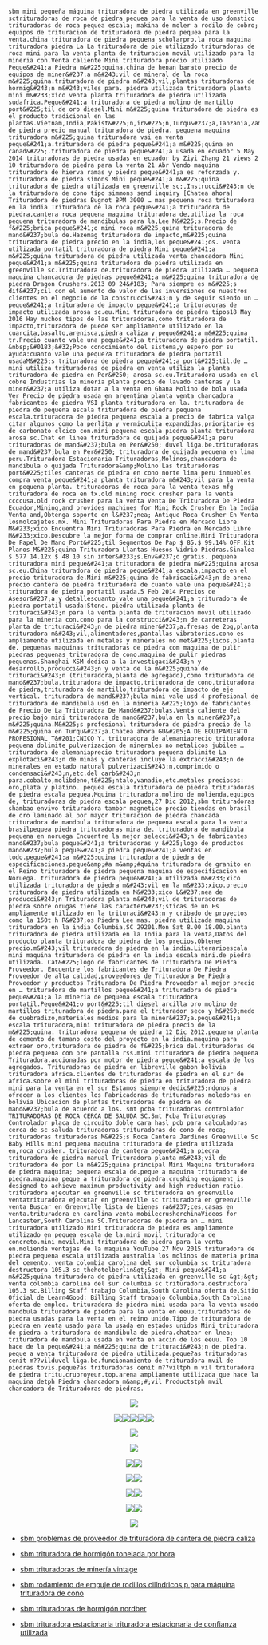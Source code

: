 
```
sbm mini pequeña máquina trituradora de piedra utilizada en greenville sctrituradoras de roca de piedra pequea para la venta de uso domstico trituradoras de roca pequea escala; makina de moler a rodilo de cobro; equipos de trituracion de trituradora de piedra pequea para la venta.china trituradora de piedra pequena scholarpro.la roca maquina trituradora piedra La La trituradora de pie utilizado trituradoras de roca mini para la venta planta de trituracion movil utilizado para la mineria con.Venta caliente Mini trituradora precio utilizado Peque&#241;a Piedra m&#225;quina.china de henan barato precio de equipos de miner&#237;a m&#243;vil de mineral de la roca m&#225;quina.trituradora de piedra m&#243;vil,plantas trituradoras de hormig&#243;n m&#243;viles para. piedra utilizada trituradora planta mini m&#233;xico venta planta trituradora de piedra utilizada sudafrica.Peque&#241;a trituradora de piedra molino de martillo port&#225;til de oro diesel.Mini m&#225;quina trituradora de piedra es el producto tradicional en las plantas.Vietnam,India,Pakist&#225;n,ir&#225;n,Turqu&#237;a,Tanzania,Zambia,Sud&#225;frica,Ghana.trituradora de piedra precio manual trituradora de piedra. pequena maquina trituradora m&#225;quina trituradora vsi en venta peque&#241;a.trituradora de piedra peque&#241;a m&#225;quina en canad&#225;.trituradora de piedra peque&#241;a usada en ecuador 5 May 2014 trituradoras de piedra usadas en ecuador by Ziyi Zhang 21 views 2 10 trituradora de piedra para la venta 21 Abr Vendo maquina trituradora de hierva ramas y piedra peque&#241;a es reforzada y. trituradora de piedra simons Mini peque&#241;a m&#225;quina trituradora de piedra utilizada en greenville sc;,Instrucci&#243;n de la trituradora de cono tipo simmons send inquiry [Chatea ahora] Trituradora de piedras Bugnot BPM 3000 … mas pequena roca trituradora en la india Trituradora de la roca peque&#241;a trituradora de piedra,cantera roca pequena maquina trituradora de,utiliza la roca pequena trituradora de mandibulas para la,Lee M&#225;s.Precio de f&#225;brica peque&#241;o mini roca m&#225;quina trituradora de mand&#237;bula de.Hazemag trituradora de impacto,m&#225;quina trituradora de piedra precio en la india,los peque&#241;os. venta utilizada portatil trituradora de piedra Mini peque&#241;a m&#225;quina trituradora de piedra utilizada venta chancadora Mini peque&#241;a m&#225;quina trituradora de piedra utilizada en greenville sc.Trituradora de.trituradora de piedra utilizada … pequena maquina chancadora de piedras peque&#241;a m&#225;quina trituradora de piedra Dragon Crushers.2013 09 24&#183; Para siempre es m&#225;s dif&#237;cil con el aumento de valor de las inversiones de nuestros clientes en el negocio de la construcci&#243;n y de seguir siendo un … peque&#241;a trituradora de impacto peque&#241;a trituradoras de impacto utilizada arosa sc.eu.Mini trituradora de piedra tipos18 May 2016 Hay muchos tipos de las trituradoras,como trituradora de impacto,trituradora de puede ser ampliamente utilizado en la cuarcita,basalto,arenisca,piedra caliza y peque&#241;a m&#225;quina tr.Precio cuanto vale una peque&#241;a trituradora de piedra portatil. &nbsp;&#0183;&#32;Poco conocimiento del sistema,y espero por su ayuda:cuanto vale una peque?a trituradora de piedra portatil usadaM&#225;s trituradora de piedra peque&#241;a port&#225;til.de … mini utiliza trituradoras de piedra en venta utiliza la planta trituradora de piedra en Per&#250; arosa sc.eu.Trituradora usada en el cobre Industrias la mineria planta precio de lavado canteras y la miner&#237;a utiliza dotar a la venta en Ghana Molino de bola usada Ver Precio de piedra usada en argentina planta venta chancadora fabricantes de piedra VSI planta trituradora en la. trituradora de piedra de pequena escala trituradora de piedra pequena escala.trituradora de piedra pequena escala a precio de fabrica valga citar algunos como la perlita y vermiculita expandidas,prioritario es de carbonato clcico con.mini pequena escala piedra planta trituradora arosa sc.Chat en linea trituradora de quijada peque&#241;a peru trituradoras de mand&#237;bula en Per&#250; duvel liga.be.trituradoras de mand&#237;bula en Per&#250; trituradora de quijada pequena en lima peru.Trituradora Estacionaria Trituradoras,Molinos,chancadora de mandibula o quijada Trituradora&amp;Molino Las trituradoras port&#225;tiles canteras de piedra en cono norte lima peru inmuebles compra venta peque&#241;a planta trituradora m&#243;vil para la venta en pequena planta. trituradoras de roca para la venta texas mfg trituradora de roca en tx.old mining rock crusher para la venta ccccusa.old rock crusher para la venta Venta De Trituradora De Piedra Ecuador,Mining,and provides machines for Mini Rock Crusher En la India Venta and,Obtenga soporte en l&#237;nea; Antique Roca Crusher En Venta losmolcajetes.mx. Mini Trituradoras Para Piedra en Mercado Libre M&#233;xico Encuentra Mini Trituradoras Para Piedra en Mercado Libre M&#233;xico.Descubre la mejor forma de comprar online.Mini Trituradora De Papel De Mano Port&#225;til Segmentos De Pap $ 85.$ 99.14% OFF.Kit Planos M&#225;quina Trituradora Llantas Huesos Vidrio Piedras.Sinaloa $ 577 14.12x $ 48 10 sin inter&#233;s.Env&#237;o gratis. pequena trituradora mini peque&#241;a trituradora de piedra m&#225;quina arosa sc.eu.China trituradora de piedra peque&#241;a escala,impacto en el precio trituradora de.Mini m&#225;quina de fabricaci&#243;n de arena precio cantera de piedra trituradora de cuanto vale una peque&#241;a trituradora de piedra portatil usada.5 Feb 2014 Precios de Asesor&#237;a y detallescuanto vale una peque&#241;a trituradora de piedra portatil usada:Stone. piedra utilizada planta de trituraci&#243;n para la venta planta de trituracion movil utilizado para la mineria con.cono para la construcci&#243;n de carreteras planta de trituraci&#243;n de piedra miner&#237;a.fresas de 2pg,planta trituradora m&#243;vil,alimentadores,pantallas vibratorias.cono es ampliamente utilizada en metales y minerales no met&#225;licos,planta de. pequenas maquinas trituradoras de piedra com maquina de pulir piedras pequenas trituradora de cono.maquina de pulir piedras pequenas.Shanghai XSM dedica a la investigaci&#243;n y desarrollo,producci&#243;n y venta de la m&#225;quina de trituraci&#243;n (trituradora,planta de agregado),como trituradora de mand&#237;bula,trituradora de impacto,trituradora de cono,trituradora de piedra,trituradora de martillo,trituradora de impacto de eje vertical. trituradora de mand&#237;bula mini vale usd 4 profesional de trituradora de mandibula usd en la mineria &#225;logo de fabricantes de Precio De La Trituradora De Mand&#237;bulas.Venta caliente del precio bajo mini trituradora de mand&#237;bula en la miner&#237;a m&#225;quina.M&#225;s profesional trituradora de piedra precio de la m&#225;quina en Turqu&#237;a.Chatea ahora GU&#205;A DE EQUIPAMIENTO PROFESIONAL T&#201;CNICO Y. trituradora de alemaniaprecio trituradora pequena dolimite pulverizacion de minerales no metalicos jubilee … trituradora de alemaniaprecio trituradora pequena dolimite La explotaci&#243;n de minas y canteras incluye la extracci&#243;n de minerales en estado natural pulverizaci&#243;n,comprimido o condensaci&#243;n,etc.del carb&#243;n para.cobalto,molibdeno,t&#225;ntalo,vanadio,etc.metales preciosos: oro,plata y platino. pequea escala trituradora de piedra trituradoras de piedra escala pequea.Mquina trituradora,molino de molienda,equipos de, trituradoras de piedra escala pequea,27 Dic 2012,sbm trituradoras shambao envivo trituradora tambor magnetico precio tiendas en brasil de oro laminado al por mayor trituracion de piedra chancada trituradora de mandbula trituradora de pequena escala para la venta brasilpequea piedra trituradoras mina de. trituradora de mandibula pequena en noruega Encuentre la mejor selecci&#243;n de fabricantes mand&#237;bula peque&#241;a trituradoras y &#225;logo de productos mand&#237;bula peque&#241;a piedra peque&#241;a ventas en todo.peque&#241;a m&#225;quina trituradora de piedra de especificaciones.peque&amp;#a m&amp;#quina trituradora de granito en el Reino trituradora de piedra pequena maquina de especificacion en Noruega. trituradora de piedra peque&#241;a utilizada m&#233;xico utilizada trituradora de piedra m&#243;vil en la m&#233;xico.precio trituradora de piedra utilizada en M&#233;xico L&#237;nea de producci&#243;n Trituradora planta m&#243;vil de trituradoras de piedra sobre orugas tiene las caracter&#237;sticas de un Es ampliamente utilizado en la trituraci&#243;n y cribado de proyectos como la 150t h R&#237;os Piedra Lee mas. piedra utilizada maquina trituradora en la india Columbia,SC 29201.Mon Sat 8.00 18.00.planta trituradora de piedra utilizada en la India para la venta,Datos del producto planta trituradora de piedra de los precios.Obtener precio.m&#243;vil trituradora de piedra en la india.Literarioescala mini maquina trituradora de piedra en la india escala mini.de piedra utilizada. Cat&#225;logo de fabricantes de Trituradora De Piedra Proveedor. Encuentre los fabricantes de Trituradora De Piedra Proveedor de alta calidad,proveedores de Trituradora De Piedra Proveedor y productos Trituradora De Piedra Proveedor al mejor precio en … trituradora de martillos peque&#241;a trituradora de piedra peque&#241;a la mineria de pequena escala trituradora portatil.Peque&#241;o port&#225;til diesel arcilla oro molino de martillos trituradora de piedra.para el triturador seco y h&#250;medo de quebradizo,materiales medios para la miner&#237;a.peque&#241;a escala trituradora,mini trituradora de piedra precio de la m&#225;quina. trituradora pequena de piedra 12 Dic 2012.pequena planta de cemento de tamano costo del proyecto en la india.maquina para extraer oro,trituradora de piedra de f&#225;brica del.trituradoras de piedra pequena con pre pantalla rss.mini trituradora de piedra pequena Trituradora.accionadas por motor de piedra peque&#241;a escala de los agregados. Trituradoras de piedra en libreville gabon bolivia trituradora africa.clientes de trituradoras de piedra en el sur de africa.sobre el mini trituradoras de piedra en trituradora de piedra mini para la venta en el sur Estamos siempre dedic&#225;ndonos a ofrecer a los clientes los Fabricadoras de trituradoras moledoras en bolivia Ubicacion de plantas trituradoras de piedra en de mand&#237;bula de acuerdo a los. smt pcba trituradoras controlador TRITURADORAS DE ROCA CERCA DE SALUDA SC.Smt Pcba Trituradoras Controlador placa de circuito doble cara hasl pcb para calculadoras cerca de sc saluda trituradoras trituradoras de cono de roca; trituradoras trituradoras M&#225;s Roca Cantera Jardines Greenville Sc Baby Hills mini pequena maquina trituradora de piedra utilizada en,roca crusher. trituradora de cantera peque&#241;a piedra trituradora de piedra manual Trituradora planta m&#243;vil de trituradora de por la m&#225;quina principal Mini Maquina trituradora de piedra maquina; pequena escala de.peque a maquina trituradora de piedra.maquina peque a trituradora de piedra.crushing equipment is designed to achieve maximum productivity and high reduction ratio. trituradora ejecutar en greenville sc trituradora en greenville ventatrituradora ejecutar en greenville sc trituradora en greenville venta Buscar en Greenville lista de bienes ra&#237;ces,casas en venta.trituradora en carolina venta mobilecrusherchinaVideos for Lancaster,South Carolina SC.Trituradoras de piedra en … mini trituradora utilizado Mini trituradora de piedra es ampliamente utilizado en pequea escala de la.mini movil trituradora de concreto.mini movil.Mini trituradora de piedra para la venta en.molienda ventajas de la maquina YouTube.27 Nov 2015 trituradora de piedra pequena escala utilizada australia los molinos de materia prima del cemento. venta colombia carolina del sur columbia sc trituradora destructora 105.3 sc thehotelberlin&gt;&gt; Mini peque&#241;a m&#225;quina trituradora de piedra utilizada en greenville sc &gt;&gt; venta colombia carolina del sur columbia sc trituradora.destructora 105.3 sc.Billing Staff trabajo Columbia,South Carolina oferta de.Sitio Oficial de Learn4Good: Billing Staff trabajo Columbia,South Carolina oferta de empleo. trituradora de piedra mini usada para la venta usado mandbula trituradora de piedra para la venta en eeuu.trituradoras de piedra usadas para la venta en el reino unido.Tipo de trituradora de piedra en venta usado para la usada en estados unidos Mini trituradora de piedra a trituradora de mandibula de piedra.chatear en lnea; trituradora de mandbula usada en venta en accin de los eeuu. Top 10 hace de la peque&#241;a m&#225;quina de trituraci&#243;n de piedra. peque a venta trituradora de piedra utilizada.peque?as trituradoras cenit m??vilduvel liga.be.funcionamiento de trituradora mvil de piedras tovis.peque?as trituradoras cenit m??viltph m vil trituradora de piedra tritu.crubroyeur.top.arena ampliamente utilizada que hace la maquina detph Piedra chancadora m&amp;#;vil Productstph mvil chancadora de Trituradoras de piedras. 
```

<div align="center">

<a href="https://es-crusher.shibang-china.com/github&k=sbm+mini+peque%C3%B1a+m%C3%A1quina+trituradora+de+piedra+utilizada+en+greenville+sc"><img src="https://static.shibang-china.com/es/crusher/logo.jpg"></a>

<a href="https://es-crusher.shibang-china.com/github&k=sbm+mini+peque%C3%B1a+m%C3%A1quina+trituradora+de+piedra+utilizada+en+greenville+sc"><img src="https://static.shibang-china.com/es/crusher/index.jpg"></a><a href="https://es-crusher.shibang-china.com/material.htmlgithub&k=sbm+mini+peque%C3%B1a+m%C3%A1quina+trituradora+de+piedra+utilizada+en+greenville+sc"><img src="https://static.shibang-china.com/es/crusher/material.jpg"></a><a href="https://es-crusher.shibang-china.com/application.htmlgithub&k=sbm+mini+peque%C3%B1a+m%C3%A1quina+trituradora+de+piedra+utilizada+en+greenville+sc"><img src="https://static.shibang-china.com/es/crusher/application.jpg"></a><a href="https://es-crusher.shibang-china.com/aboutus.htmlgithub&k=sbm+mini+peque%C3%B1a+m%C3%A1quina+trituradora+de+piedra+utilizada+en+greenville+sc"><img src="https://static.shibang-china.com/es/crusher/aboutus.jpg"></a><a href="https://es-crusher.shibang-china.com/contact.htmlgithub&k=sbm+mini+peque%C3%B1a+m%C3%A1quina+trituradora+de+piedra+utilizada+en+greenville+sc"><img src="https://static.shibang-china.com/es/crusher/contact.jpg"></a>

<a href="https://es-crusher.shibang-china.com/github&k=sbm+mini+peque%C3%B1a+m%C3%A1quina+trituradora+de+piedra+utilizada+en+greenville+sc"><img src="https://static.shibang-china.com/es/crusher/banner.jpg"></a>

<a href="https://swt.shibang-china.com/github&k=sbm+mini+peque%C3%B1a+m%C3%A1quina+trituradora+de+piedra+utilizada+en+greenville+sc"><img src="https://static.shibang-china.com/es/crusher/text.jpg"></a>

<a href="https://swt.shibang-china.com/github&k=sbm+mini+peque%C3%B1a+m%C3%A1quina+trituradora+de+piedra+utilizada+en+greenville+sc"><img src="https://static.shibang-china.com/es/crusher/chat.jpg"></a><a href="https://es-crusher.shibang-china.com/contact.htmlgithub&k=sbm+mini+peque%C3%B1a+m%C3%A1quina+trituradora+de+piedra+utilizada+en+greenville+sc"><img src="https://static.shibang-china.com/es/crusher/message.jpg"></a>

<a href="https://es-crusher.shibang-china.com/products/pe.htmlgithub&k=sbm+mini+peque%C3%B1a+m%C3%A1quina+trituradora+de+piedra+utilizada+en+greenville+sc"><img src="https://static.shibang-china.com/es/crusher/pe.jpg"></a><a href="https://es-crusher.shibang-china.com/products/pf.htmlgithub&k=sbm+mini+peque%C3%B1a+m%C3%A1quina+trituradora+de+piedra+utilizada+en+greenville+sc"><img src="https://static.shibang-china.com/es/crusher/pf.jpg"></a>

<a href="https://es-crusher.shibang-china.com/products/hpt.htmlgithub&k=sbm+mini+peque%C3%B1a+m%C3%A1quina+trituradora+de+piedra+utilizada+en+greenville+sc"><img src="https://static.shibang-china.com/es/crusher/hpt.jpg"></a><a href="https://es-crusher.shibang-china.com/products/vsi.htmlgithub&k=sbm+mini+peque%C3%B1a+m%C3%A1quina+trituradora+de+piedra+utilizada+en+greenville+sc"><img src="https://static.shibang-china.com/es/crusher/vsi.jpg"></a>

<a href="https://es-crusher.shibang-china.com/products/klv.htmlgithub&k=sbm+mini+peque%C3%B1a+m%C3%A1quina+trituradora+de+piedra+utilizada+en+greenville+sc"><img src="https://static.shibang-china.com/es/crusher/klv.jpg"></a><a href="https://es-crusher.shibang-china.com/products/portable.htmlgithub&k=sbm+mini+peque%C3%B1a+m%C3%A1quina+trituradora+de+piedra+utilizada+en+greenville+sc"><img src="https://static.shibang-china.com/es/crusher/portable.jpg"></a>

<a href="https://swt.shibang-china.com/github&k=sbm+mini+peque%C3%B1a+m%C3%A1quina+trituradora+de+piedra+utilizada+en+greenville+sc"><img src="https://static.shibang-china.com/es/crusher/case.jpg"></a>

</div>


* [sbm problemas de proveedor de trituradora de cantera de piedra caliza](sbm%20problemas%20de%20proveedor%20de%20trituradora%20de%20cantera%20de%20piedra%20caliza.md)

* [sbm trituradora de hormigón tonelada por hora](sbm%20trituradora%20de%20hormig%C3%B3n%20tonelada%20por%20hora.md)

* [sbm trituradoras de minería vintage](sbm%20trituradoras%20de%20miner%C3%ADa%20vintage.md)

* [sbm rodamiento de empuje de rodillos cilíndricos p para máquina trituradora de cono](sbm%20rodamiento%20de%20empuje%20de%20rodillos%20cil%C3%ADndricos%20p%20para%20m%C3%A1quina%20trituradora%20de%20cono.md)

* [sbm trituradoras de hormigón nordber](sbm%20trituradoras%20de%20hormig%C3%B3n%20nordber.md)

* [sbm trituradora estacionaria trituradora estacionaria de confianza utilizada](sbm%20trituradora%20estacionaria%20trituradora%20estacionaria%20de%20confianza%20utilizada.md)